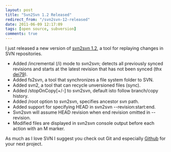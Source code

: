 ```yaml
---
layout: post
title: "Svn2Svn 1.2 Released"
redirect_from: "/svn2svn-12-released"
date: 2011-06-09 12:17:09
tags: [open source, subversion]
comments: true
---
```

I just released a new version of [svn2svn 1.2](https://github.com/dblock/svn2svn), a tool for replaying changes in SVN repositories.

- Added /incremental (/i) mode to svn2svn; detects all previously synced revisions and starts at the latest revision that has not been synced (thx [dei79](http://www.codeplex.com/site/users/view/dei79)).
- Added fs2svn, a tool that synchronizes a file system folder to SVN.
- Added svn2, a tool that can recycle unversioned files (sync).
- Added /stopOnCopy[+/-] to svn2svn, default isto follow branch/copy history.
- Added /root option to svn2svn, specifies ancestor svn path.
- Added support for specifying HEAD in svn2svn --revision:start:end.
- Svn2svn will assume HEAD revision when end revision omitted in --revision.
- Modified files are displayed in svn2svn console output before each action with an M marker.

As much as I love SVN I suggest you check out Git and especially [Github](https://github.com/) for your next project.
